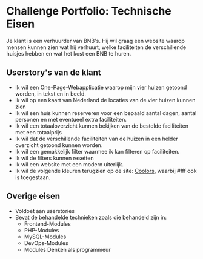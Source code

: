 # Challenge Portfolio: Technische Eisen

Je klant is een verhuurder van BNB's. Hij wil graag een website waarop mensen kunnen zien wat hij verhuurt, welke faciliteiten de verschillende huisjes hebben en wat het kost een BNB te huren.

## Userstory's van de klant

- Ik wil een One-Page-Webapplicatie waarop mijn vier huizen getoond worden, in tekst en in beeld.
- Ik wil op een kaart van Nederland de locaties van de vier huizen kunnen zien
- Ik wil een huis kunnen reserveren voor een bepaald aantal dagen, aantal personen en met eventueel extra faciliteiten.
- Ik wil een totaaloverzicht kunnen bekijken van de bestelde faciliteiten met een totaalprijs
- Ik wil dat de verschillende faciliteiten van de huizen in een helder overzicht getoond kunnen worden.
- Ik wil een gemakkelijk filter waarmee ik kan filteren op faciliteiten.
- Ik wil de filters kunnen resetten
- Ik wil een website met een modern uiterlijk.
- Ik wil de volgende kleuren terugzien op de site: [Coolors](https://coolors.co/264653-2a9d8f-e9c46a-f4a261-e76f51), waarbij #fff ook is toegestaan.
  
## Overige eisen

- Voldoet aan userstories
- Bevat de behandelde technieken zoals die behandeld zijn in:
  - Frontend-Modules
  - PHP-Modules
  - MySQL-Modules
  - DevOps-Modules
  - Modules Denken als programmeur
  